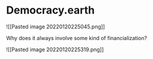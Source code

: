# Democracy.earth

![[Pasted image 20220120225045.png]]

Why does it always involve some kind of financialization?

![[Pasted image 20220120225319.png]]